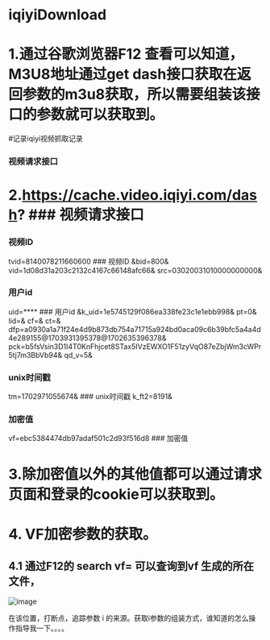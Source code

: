 # iqiyiDownload

# 1.通过谷歌浏览器F12 查看可以知道，M3U8地址通过get dash接口获取在返回参数的m3u8获取，所以需要组装该接口的参数就可以获取到。

#记录iqiyi视频抓取记录
### 视频请求接口
# 2.https://cache.video.iqiyi.com/dash? ### 视频请求接口
### 视频ID
tvid=8140078211660600 ### 视频ID
&bid=800&
vid=1d08d31a203c2132c4167c66148afc66&
src=03020031010000000000&
### 用户id
uid=**** ### 用户id 
&k_uid=1e5745129f086ea338fe23c1e1ebb998&
pt=0&
lid=&
cf=&
ct=&
dfp=a0930a1a71f24e4d9b873db754a71715a924bd0aca09c6b39bfc5a4a4d4e289155@1703931395378@1702635396378&
pck=b5fsVsin3D1I4T0KnFhjcet8STax5IVzEWXO1F51zyVqO87eZbjWm3cWPr5tj7m3BbVb94&
qd_v=5& 
### unix时间戳
tm=1702971055674&  ### unix时间戳
k_ft2=8191&
### 加密值
vf=ebc5384474db97adaf501c2d93f516d8  ### 加密值

# 3.除加密值以外的其他值都可以通过请求页面和登录的cookie可以获取到。

# 4. VF加密参数的获取。
## 4.1 通过F12的 search vf= 可以查询到vf 生成的所在文件，

![image](https://github.com/huihuihui77520/iqiyiDownload/assets/145181908/706b4b29-c36f-4ed5-a98e-6510d2b65226)

在该位置，打断点，追踪参数 i 的来源。获取i参数的组装方式，谁知道的怎么操作指导我一下。。。。


